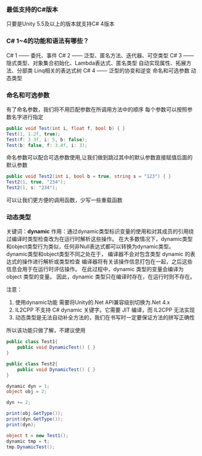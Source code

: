### 最低支持的C#版本
只要是Unity 5.5及以上的版本就支持C# 4版本

### C# 1~4的功能和语法有哪些？
C# 1 —— 委托、事件
C# 2 —— 泛型、匿名方法、迭代器、可空类型
C# 3 ——
	隐式类型、对象集合初始化、Lambda表达式、匿名类型
	自动实现属性、拓展方法、分部类
	Linq相关的表达式树
C# 4 ——
	泛型的协变和逆变
	命名和可选参数
	动态类型

### 命名和可选参数
有了命名参数，我们将不用匹配参数在所调用方法中的顺序
每个参数可以按照参数名字进行指定
```c#
public void Test(int i, float f, bool b) { }
Test(1, 1.2f, true);
Test(f: 3.3f, i: 5, b: false);
Test(b: false, f: 3.4f, i: 3);
```

命名参数可以配合可选参数使用,让我们做到跳过其中的默认参数直接赋值后面的默认参数
```c#
public void Test2(int i, bool b = true, string s = "123") { }
Test2(1, true, "234");
Test2(1, s: "234");
```
可以让我们更方便的调用函数，少写一些重载函数

### 动态类型
关键词：**dynamic**
作用：通过dynamic类型标识变量的使用和对其成员的引用绕过编译时类型检查改为在运行时解析这些操作。
    在大多数情况下，dynamic类型和object类型行为类似，任何非Null表达式都可以转换为dynamic类型。
    dynamic类型和object类型不同之处在于，
    编译器不会对包含类型 dynamic 的表达式的操作进行解析或类型检查
    编译器将有关该操作信息打包在一起，之后这些信息会用于在运行时评估操作。
    在此过程中，dynamic 类型的变量会编译为 object 类型的变量。
    因此，dynamic 类型只在编译时存在，在运行时则不存在。

注意：
1. 使用dynamic功能 需要将Unity的.Net API兼容级别切换为.Net 4.x
2. IL2CPP 不支持 C# dynamic 关键字。它需要 JIT 编译，而 IL2CPP 无法实现
3. 动态类型是无法自动补全方法的，我们在书写时一定要保证方法的拼写正确性

所以该功能只做了解，不建议使用

```c#
public class Test1{
    public void DynamicTest() { }
}

public class Test2{
    public void DynamicTest() { }
}

dynamic dyn = 1;
object obj = 2;

dyn += 2;

print(obj.GetType());
print(dyn.GetType());
print(dyn);

object t = new Test1();
dynamic tmp = t;
tmp.DynamicTest();
```